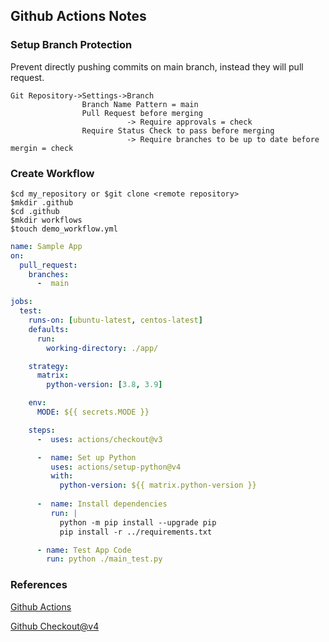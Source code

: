 ## Github Actions Notes

### Setup Branch Protection
Prevent directly pushing commits on main branch, instead they will pull request.
```vim
Git Repository->Settings->Branch
                Branch Name Pattern = main
                Pull Request before merging
                          -> Require approvals = check 
                Require Status Check to pass before merging
                          -> Require branches to be up to date before mergin = check
```
### Create Workflow 
```vim
$cd my_repository or $git clone <remote repository>
$mkdir .github 
$cd .github
$mkdir workflows
$touch demo_workflow.yml
```
```yml
name: Sample App
on:
  pull_request:
    branches:
      -  main

jobs:
  test:
    runs-on: [ubuntu-latest, centos-latest]
    defaults:
      run:
        working-directory: ./app/

    strategy:
      matrix:
        python-version: [3.8, 3.9]

    env:
      MODE: ${{ secrets.MODE }}

    steps:
      -  uses: actions/checkout@v3

      -  name: Set up Python
         uses: actions/setup-python@v4
         with:
           python-version: ${{ matrix.python-version }}
      
      -  name: Install dependencies
         run: |
           python -m pip install --upgrade pip
           pip install -r ../requirements.txt

      - name: Test App Code
        run: python ./main_test.py
```
### References
[Github Actions](https://www.youtube.com/watch?v=UEOtZvTCmDo)

[Github Checkout@v4](https://github.com/actions/checkout)
